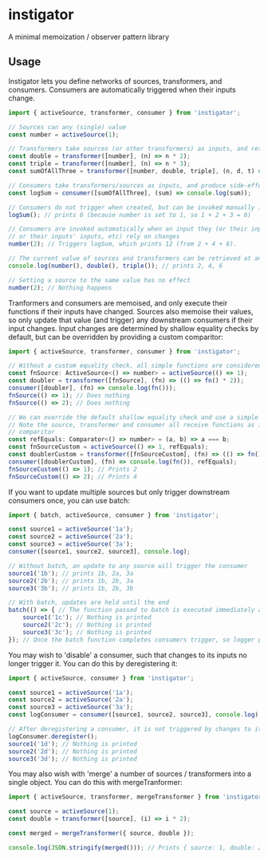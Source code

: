 # instigator
A minimal memoization / observer pattern library

## Usage

Instigator lets you define networks of sources, transformers, and consumers. Consumers are
automatically triggered when their inputs change.

```js
import { activeSource, transformer, consumer } from 'instigator';

// Sources can any (single) value
const number = activeSource(1);

// Transformers take sources (or other transformers) as inputs, and return outputs
const double = transformer([number], (n) => n * 2);
const triple = transformer([number], (n) => n * 3);
const sumOfAllThree = transformer([number, double, triple], (n, d, t) => n + d + t);

// Consumers take transformers/sources as inputs, and produce side-effects (no outputs)
const logSum = consumer([sumOfAllThree], (sum) => console.log(sum));

// Consumers do not trigger when created, but can be invoked manually if you like
logSum(); // prints 6 (because number is set to 1, so 1 + 2 + 3 = 6)

// Consumers are invoked automatically when an input they (or their inputs,
// or their inputs' inputs, etc) rely on changes
number(2); // Triggers logSum, which prints 12 (from 2 + 4 + 6).

// The current value of sources and transformers can be retrieved at any time
console.log(number(), double(), triple()); // prints 2, 4, 6

// Setting a source to the same value has no effect
number(2); // Nothing happens
```

Tranformers and consumers are memoised, and only execute their functions if their inputs
have changed. Sources also memoise their values, so only update that value (and trigger)
any downstream consumers if their input changes. Input changes are determined by shallow
equality checks by default, but can be overridden by providing a custom comparitor:

```js
import { activeSource, transformer, consumer } from 'instigator';

// Without a custom equality check, all simple functions are considered equal
const fnSource: ActiveSource<() => number> = activeSource(() => 1);
const doubler = transformer([fnSource], (fn) => (() => fn() * 2));
consumer([doubler], (fn) => console.log(fn()));
fnSource(() => 1); // Does nothing
fnSource(() => 2); // Does nothing

// We can override the default shallow equality check and use a simple reference equality test
// Note the source, transformer and consumer all receive functions as inputs, so all need a custom
// comparitor
const refEquals: Comparator<() => number> = (a, b) => a === b;
const fnSourceCustom = activeSource(() => 1, refEquals);
const doublerCustom = transformer([fnSourceCustom], (fn) => (() => fn() * 2), refEquals);
consumer([doublerCustom], (fn) => console.log(fn()), refEquals);
fnSourceCustom(() => 1); // Prints 2
fnSourceCustom(() => 2); // Prints 4
```

If you want to update multiple sources but only trigger downstream consumers once, you can use batch:

```js
import { batch, activeSource, consumer } from 'instigator';

const source1 = activeSource('1a');
const source2 = activeSource('2a');
const source3 = activeSource('3a');
consumer([source1, source2, source3], console.log);

// Without batch, an update to any source will trigger the consumer
source1('1b'); // prints 1b, 2a, 3a
source2('2b'); // prints 1b, 2b, 3a
source3('3b'); // prints 1b, 2b, 3b

// With batch, updates are held until the end
batch(() => { // The function passed to batch is executed immediately and synchronously
    source1('1c'); // Nothing is printed
    source2('2c'); // Nothing is printed
    source3('3c'); // Nothing is printed
}); // Once the batch function completes consumers trigger, so logger prints 1c, 2c, 3c
```

You may wish to 'disable' a consumer, such that changes to its inputs no longer trigger it. You can
do this by deregistering it:

```js
import { activeSource, consumer } from 'instigator';

const source1 = activeSource('1a');
const source2 = activeSource('2a');
const source3 = activeSource('3a');
const logConsumer = consumer([source1, source2, source3], console.log);

// After deregistering a consumer, it is not triggered by changes to its sources
logConsumer.deregister();
source1('1d'); // Nothing is printed
source2('2d'); // Nothing is printed
source3('3d'); // Nothing is printed
```

You may also wish with 'merge' a number of sources / transformers into a single object. You can do this
with mergeTranformer:

```js
import { activeSource, transformer, mergeTransformer } from 'instigator';

const source = activeSource(1);
const double = transformer([source], (i) => i * 2);

const merged = mergeTransformer({ source, double });

console.log(JSON.stringify(merged())); // Prints { source: 1, double: 2 }
```